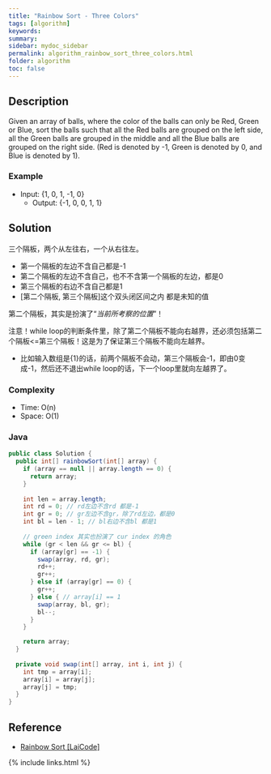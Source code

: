 ```yaml
---
title: "Rainbow Sort - Three Colors"
tags: [algorithm]
keywords:
summary:
sidebar: mydoc_sidebar
permalink: algorithm_rainbow_sort_three_colors.html
folder: algorithm
toc: false
---
```


## Description
Given an array of balls, where the color of the balls can only be Red, Green or Blue, sort the balls such that all the Red balls are grouped on the left side, all the Green balls are grouped in the middle and all the Blue balls are grouped on the right side. (Red is denoted by -1, Green is denoted by 0, and Blue is denoted by 1).

### Example
* Input: {1, 0, 1, -1, 0}
  * Output: {-1, 0, 0, 1, 1}

## Solution
三个隔板，两个从左往右，一个从右往左。
* 第一个隔板的左边不含自己都是-1
* 第二个隔板的左边不含自己，也不不含第一个隔板的左边，都是0
* 第三个隔板的右边不含自己都是1
* [第二个隔板, 第三个隔板]这个双头闭区间之内 都是未知的值

第二个隔板，其实是扮演了“*当前所考察的位置*”！

注意！while loop的判断条件里，除了第二个隔板不能向右越界，还必须包括第二个隔板<=第三个隔板！这是为了保证第三个隔板不能向左越界。
* 比如输入数组是{1}的话，前两个隔板不会动，第三个隔板会-1，即由0变成-1，然后还不退出while loop的话，下一个loop里就向左越界了。

### Complexity
* Time: O(n)
* Space: O(1)

### Java
```java
public class Solution {
  public int[] rainbowSort(int[] array) {
    if (array == null || array.length == 0) {
      return array;
    }
    
    int len = array.length;
    int rd = 0; // rd左边不含rd 都是-1
    int gr = 0; // gr左边不含gr，除了rd左边，都是0
    int bl = len - 1; // bl右边不含bl 都是1
    
    // green index 其实也扮演了 cur index 的角色
    while (gr < len && gr <= bl) {
      if (array[gr] == -1) {
        swap(array, rd, gr);
        rd++;
        gr++;
      } else if (array[gr] == 0) {
        gr++;
      } else { // array[i] == 1
        swap(array, bl, gr);
        bl--;
      }
    }

    return array;
  }
  
  private void swap(int[] array, int i, int j) {
    int tmp = array[i];
    array[i] = array[j];
    array[j] = tmp;
  }
}
```

## Reference
* [Rainbow Sort [LaiCode]](https://app.laicode.io/app/problem/11)

{% include links.html %}
